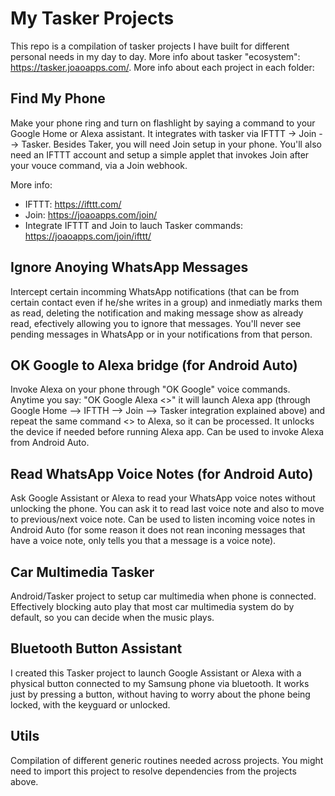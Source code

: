 # My Tasker Projects

This repo is a compilation of tasker projects I have built for different personal needs in my day to day. More info about tasker "ecosystem": https://tasker.joaoapps.com/. More info about each project in each folder:

## Find My Phone

Make your phone ring and turn on flashlight by saying a command to your Google Home or Alexa assistant. It integrates with tasker via IFTTT -> Join --> Tasker. Besides Taker, you will need Join setup in your phone. You'll also need an IFTTT account and setup a simple applet that invokes Join after your vouce command, via a Join webhook.

More info: 

- IFTTT: https://ifttt.com/
- Join: https://joaoapps.com/join/
- Integrate IFTTT and Join to lauch Tasker commands: https://joaoapps.com/join/ifttt/

## Ignore Anoying WhatsApp Messages

Intercept certain incomming WhatsApp notifications (that can be from certain contact even if he/she writes in a group) and inmediatly marks them as read, deleting the notification and making message show as already read, efectively allowing you to ignore that messages. You'll never see pending messages in WhatsApp or in your notifications from that person.

## OK Google to Alexa bridge (for Android Auto)

Invoke Alexa on your phone through "OK Google" voice commands. Anytime you say: "OK Google Alexa <<do something>>" it will launch Alexa app (through Google Home --> IFTTH -->  Join --> Tasker integration explained above) and repeat the same command <<do something>> to Alexa, so it can be processed. It unlocks the device if needed before running Alexa app. Can be used to invoke Alexa from Android Auto.

## Read WhatsApp Voice Notes (for Android Auto)

Ask Google Assistant or Alexa to read your WhatsApp voice notes without unlocking the phone. You can ask it to read last voice note and also to move to previous/next voice note. Can be used to listen incoming voice notes in Android Auto (for some reason it does not rean inconing messages that have a voice note, only tells you that a message is a voice note).

## Car Multimedia Tasker
  
Android/Tasker project to setup car multimedia when phone is connected. Effectively blocking auto play that most car multimedia system do by default, so you can decide when the music plays.

## Bluetooth Button Assistant

I created this Tasker project to launch Google Assistant or Alexa with a physical button connected to my Samsung phone via bluetooth. It works just by pressing a button, without having to worry about the phone being locked, with the keyguard or unlocked. 

## Utils

Compilation of different generic routines needed across projects. You might need to import this project to resolve dependencies from the projects above.
